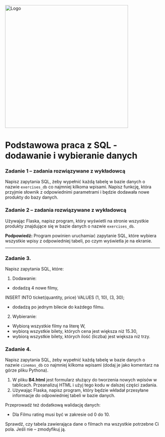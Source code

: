 <img alt="Logo" src="http://coderslab.pl/svg/logo-coderslab.svg" width="400">

# Podstawowa praca z SQL - dodawanie i wybieranie danych

### Zadanie 1 &ndash; zadania rozwiązywane z wykładowcą
Napisz zapytania SQL, żeby wypełnić każdą tabelę w bazie danych o nazwie ```exercises_db``` co najmniej kilkoma wpisami. 
Napisz funkcję, która przyjmie słownik z odpowiednimi parametrami i będzie dodawała nowe produkty do bazy danych.

### Zadanie 2 &ndash; zadania rozwiązywane z wykładowcą
Używając Flaska, napisz program, który wyświetli na stronie wszystkie produkty znajdujące się w bazie danych o nazwie ```exercises_db```.

**Podpowiedź:** Program powinien uruchamiać zapytanie SQL, które wybiera wszystkie wpisy z odpowiedniej tabeli, po czym wyświetla je na ekranie.

---

### Zadanie 3.
Napisz zapytania SQL, które:
1. Dodawanie:
* dodadzą 4 nowe filmy,

INSERT INTO ticket(quantity, price) 
VALUES 
  (1, 10),
  (3, 30);

* dodadzą po jednym bilecie do każdego filmu.

2. Wybieranie:
* Wybiorą wszystkie filmy na literę W,
* wybiorą wszystkie bilety, których cena jest większa niż 15.30,
* wybiorą wszystkie bilety, których ilość (liczba) jest większa niż trzy.

### Zadanie 4.
Napisz zapytania SQL, żeby wypełnić każdą tabelę w bazie danych o nazwie `cinemas_db` co najmniej kilkoma wpisami 
(dodaj je jako komentarz na górze pliku Pythona).

1. W pliku **B4.html** jest formularz służący do tworzenia nowych wpisów w tablicach. Przeanalizuj HTML i użyj tego kodu w dalszej części zadania.
2. Używając Flaska, napisz program, który będzie wkładał przesyłane informacje do odpowiedniej tabeli w bazie danych. 

Przeprowadź też dodatkową walidację danych:

* Dla Filmu rating musi być w zakresie od 0 do 10.

Sprawdź, czy tabela zawierająca dane o filmach ma wszystkie potrzebne Ci pola. Jeśli nie – zmodyfikuj ją. 